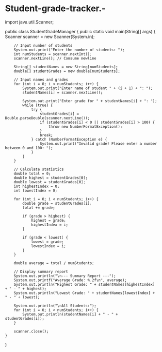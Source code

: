 # Student-grade-tracker.-
import java.util.Scanner;

public class StudentGradeManager {
    public static void main(String[] args) {
        Scanner scanner = new Scanner(System.in);

        // Input number of students
        System.out.print("Enter the number of students: ");
        int numStudents = scanner.nextInt();
        scanner.nextLine(); // Consume newline

        String[] studentNames = new String[numStudents];
        double[] studentGrades = new double[numStudents];

        // Input names and grades
        for (int i = 0; i < numStudents; i++) {
            System.out.print("Enter name of student " + (i + 1) + ": ");
            studentNames[i] = scanner.nextLine();

            System.out.print("Enter grade for " + studentNames[i] + ": ");
            while (true) {
                try {
                    studentGrades[i] = Double.parseDouble(scanner.nextLine());
                    if (studentGrades[i] < 0 || studentGrades[i] > 100) {
                        throw new NumberFormatException();
                    }
                    break;
                } catch (NumberFormatException e) {
                    System.out.print("Invalid grade! Please enter a number between 0 and 100: ");
                }
            }
        }

        // Calculate statistics
        double total = 0;
        double highest = studentGrades[0];
        double lowest = studentGrades[0];
        int highestIndex = 0;
        int lowestIndex = 0;

        for (int i = 0; i < numStudents; i++) {
            double grade = studentGrades[i];
            total += grade;

            if (grade > highest) {
                highest = grade;
                highestIndex = i;
            }

            if (grade < lowest) {
                lowest = grade;
                lowestIndex = i;
            }
        }

        double average = total / numStudents;

        // Display summary report
        System.out.println("\n--- Summary Report ---");
        System.out.printf("Average Grade: %.2f\n", average);
        System.out.println("Highest Grade: " + studentNames[highestIndex] + " - " + highest);
        System.out.println("Lowest Grade: " + studentNames[lowestIndex] + " - " + lowest);

        System.out.println("\nAll Students:");
        for (int i = 0; i < numStudents; i++) {
            System.out.println(studentNames[i] + " - " + studentGrades[i]);
        }

        scanner.close();
    }
}
